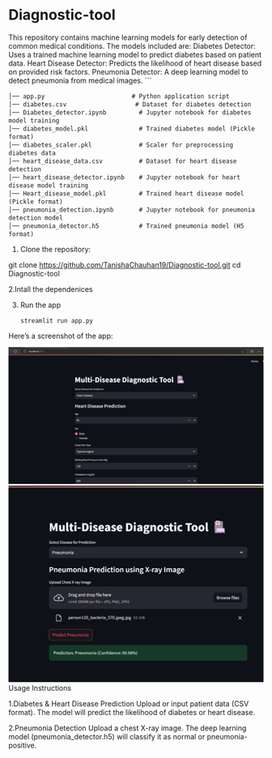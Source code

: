 # Diagnostic-tool

This repository contains machine learning models for early detection of common medical conditions. The models included are:
Diabetes Detector: Uses a trained machine learning model to predict diabetes based on patient data.
Heart Disease Detector: Predicts the likelihood of heart disease based on provided risk factors.
Pneumonia Detector: A deep learning model to detect pneumonia from medical images.
    ```
    
    │── app.py                        # Python application script
    │── diabetes.csv                   # Dataset for diabetes detection
    │── Diabetes_detector.ipynb         # Jupyter notebook for diabetes model training
    │── diabetes_model.pkl              # Trained diabetes model (Pickle format)
    │── diabetes_scaler.pkl             # Scaler for preprocessing diabetes data
    │── heart_disease_data.csv          # Dataset for heart disease detection
    │── heart_disease_detector.ipynb    # Jupyter notebook for heart disease model training
    │── Heart_disease_model.pkl         # Trained heart disease model (Pickle format)
    │── pneumonia_detection.ipynb       # Jupyter notebook for pneumonia detection model
    │── pneumonia_detector.h5           # Trained pneumonia model (H5 format)

1. Clone the repository:

git clone https://github.com/TanishaChauhan19/Diagnostic-tool.git
cd Diagnostic-tool

2.Intall the dependenices

3. Run the app
    ```
   streamlit run app.py

Here’s a screenshot of the app:

  ![Image Description](https://github.com/TanishaChauhan19/Diagnostic-tool/blob/main/app%20img.jpg?raw=true)
  ![Image Description](https://github.com/TanishaChauhan19/Diagnostic-tool/blob/main/app2%20img.jpg?raw=true)
Usage Instructions

1.Diabetes & Heart Disease Prediction
Upload or input patient data (CSV format).
The model will predict the likelihood of diabetes or heart disease.

2.Pneumonia Detection
Upload a chest X-ray image.
The deep learning model (pneumonia_detector.h5) will classify it as normal or pneumonia-positive.


